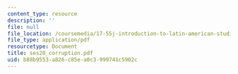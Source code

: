 ```yaml
---
content_type: resource
description: ''
file: null
file_location: /coursemedia/17-55j-introduction-to-latin-american-studies-fall-2006/b88b9553a826c85ea0c3999741c5902c_ses20_corruption.pdf
file_type: application/pdf
resourcetype: Document
title: ses20_corruption.pdf
uid: b88b9553-a826-c85e-a0c3-999741c5902c
---
```

